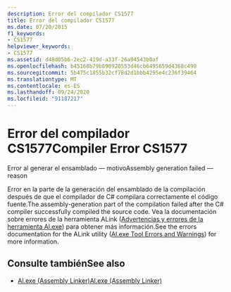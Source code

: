 ```yaml
---
description: Error del compilador CS1577
title: Error del compilador CS1577
ms.date: 07/20/2015
f1_keywords:
- CS1577
helpviewer_keywords:
- CS1577
ms.assetid: d48d05b6-2ec2-419d-a33f-26a94543b0af
ms.openlocfilehash: b45168b79b890920553d46cb6495659d4368c490
ms.sourcegitcommit: 5b475c1855b32cf78d2d1bbb4295e4c236f39464
ms.translationtype: MT
ms.contentlocale: es-ES
ms.lasthandoff: 09/24/2020
ms.locfileid: "91187217"
---
```

# <a name="compiler-error-cs1577"></a><span data-ttu-id="e2909-103">Error del compilador CS1577</span><span class="sxs-lookup"><span data-stu-id="e2909-103">Compiler Error CS1577</span></span>

<span data-ttu-id="e2909-104">Error al generar el ensamblado — motivo</span><span class="sxs-lookup"><span data-stu-id="e2909-104">Assembly generation failed —reason</span></span>  
  
 <span data-ttu-id="e2909-105">Error en la parte de la generación del ensamblado de la compilación después de que el compilador de C# compilara correctamente el código fuente.</span><span class="sxs-lookup"><span data-stu-id="e2909-105">The assembly-generation part of the compilation failed after the C# compiler successfully compiled the source code.</span></span> <span data-ttu-id="e2909-106">Vea la documentación sobre errores de la herramienta ALink ([Advertencias y errores de la herramienta Al.exe](../../framework/tools/al-exe-assembly-linker.md#errors-and-warnings)) para obtener más información.</span><span class="sxs-lookup"><span data-stu-id="e2909-106">See the errors documentation for the ALink utility ([Al.exe Tool Errors and Warnings](../../framework/tools/al-exe-assembly-linker.md#errors-and-warnings)) for more information.</span></span>  
  
## <a name="see-also"></a><span data-ttu-id="e2909-107">Consulte también</span><span class="sxs-lookup"><span data-stu-id="e2909-107">See also</span></span>

- [<span data-ttu-id="e2909-108">Al.exe (Assembly Linker)</span><span class="sxs-lookup"><span data-stu-id="e2909-108">Al.exe (Assembly Linker)</span></span>](../../framework/tools/al-exe-assembly-linker.md)
